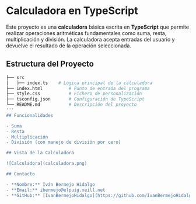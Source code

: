 # Calculadora en TypeScript

Este proyecto es una **calculadora** básica escrita en **TypeScript** que permite realizar operaciones aritméticas fundamentales como suma, resta, multiplicación y división. La calculadora acepta entradas del usuario y devuelve el resultado de la operación seleccionada.

## Estructura del Proyecto

```bash
├── src
│   ├── index.ts    # Lógica principal de la calculadora
├── index.html          # Punto de entrada del programa
├── style.css           # Fichero de personalización
├── tsconfig.json       # Configuración de TypeScript
└── README.md           # Descripción del proyecto
'''
## Funcionalidades

- Suma
- Resta
- Multiplicación
- División (con manejo de división por cero)

## Vista de la Calculadora

![Calculadora](calculadora.png)

## Contacto

- **Nombre:** Iván Bermejo Hidalgo
- **Email:** ibermejo@elpuig.xeill.net
- **GitHub:** [IvanBermejoHidalgo](https://github.com/IvanBermejoHidalgo)




